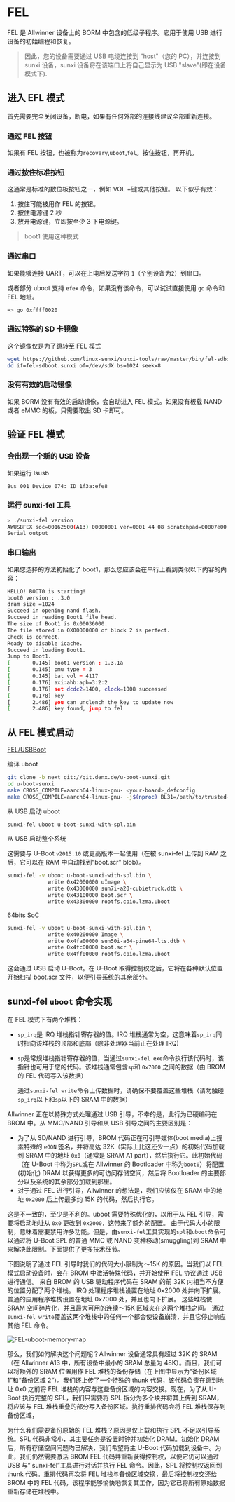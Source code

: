 # FEL

FEL 是 Allwinner 设备上的 BORM 中包含的低级子程序。它用于使用 USB 进行设备的初始编程和恢复。

> 因此，您的设备需要通过 USB 电缆连接到 "host"（您的 PC），并连接到 sunxi 设备，sunxi 设备将在该端口上将自己显示为 USB "slave"(即在设备模式下).

## 进入 EFL 模式

首先需要完全关闭设备，断电，如果有任何外部的连接线建议全部重新连接。

### 通过 FEL 按钮

如果有 FEL 按钮，也被称为`recovery`,`uboot`,`fel`。按住按钮，再开机。

### 通过按住标准按钮

这通常是标准的数位板按钮之一，例如 VOL +键或其他按钮。
以下似乎有效：

1. 按住可能被用作 FEL 的按钮。
2. 按住电源键 2 秒
3. 放开电源键，立即按至少 3 下电源键。

> boot1 使用这种模式

### 通过串口

如果能够连接 UART，可以在上电后发送字符 `1`（个别设备为`2`）到串口。

或者部分 uboot 支持 `efex` 命令，如果没有该命令，可以试试直接使用 `go` 命令和 FEL 地址。

```sh
=> go 0xffff0020
```

### 通过特殊的 SD 卡镜像

这个镜像仅是为了跳转至 FEL 模式

```sh
wget https://github.com/linux-sunxi/sunxi-tools/raw/master/bin/fel-sdboot.sunxi
dd if=fel-sdboot.sunxi of=/dev/sdX bs=1024 seek=8
```

### 没有有效的启动镜像

如果 BORM 没有有效的启动镜像，会自动进入 FEL 模式。如果没有板载 NAND 或者 eMMC 的板，只需要取出 SD 卡即可。

## 验证 FEL 模式

### 会出现一个新的 USB 设备

如果运行 lsusb

```sh
Bus 001 Device 074: ID 1f3a:efe8
```

### 运行 sunxi-fel 工具

```sh
> ./sunxi-fel version
AWUSBFEX soc=00162500(A13) 00000001 ver=0001 44 08 scratchpad=00007e00 00000000 00000000
Serial output
```

### 串口输出

如果您选择的方法初始化了 boot1，那么您应该会在串行上看到类似以下内容的内容：

```sh
HELLO! BOOT0 is starting!
boot0 version : .3.0
dram size =1024
Succeed in opening nand flash.
Succeed in reading Boot1 file head.
The size of Boot1 is 0x00036000.
The file stored in 0X00000000 of block 2 is perfect.
Check is correct.
Ready to disable icache.
Succeed in loading Boot1.
Jump to Boot1.
[       0.145] boot1 version : 1.3.1a
[       0.145] pmu type = 3
[       0.145] bat vol = 4117
[       0.176] axi:ahb:apb=3:2:2
[       0.176] set dcdc2=1400, clock=1008 successed
[       0.178] key
[       2.486] you can unclench the key to update now
[       2.486] key found, jump to fel
```

## 从 FEL 模式启动

[FEL/USBBoot](http://linux-sunxi.org/FEL/USBBoot)

编译 uboot

```sh
git clone -b next git://git.denx.de/u-boot-sunxi.git
cd u-boot-sunxi
make CROSS_COMPILE=aarch64-linux-gnu- <your-board>_defconfig
make CROSS_COMPILE=aarch64-linux-gnu- -j$(nproc) BL31=/path/to/trusted-firmware/build/sun50i-a64/debug/bl31.bin SCP=/dev/null
```

从 USB 启动 uboot

```sh
sunxi-fel uboot u-boot-sunxi-with-spl.bin
```

从 USB 启动整个系统

这需要与 U-Boot `v2015.10` 或更高版本一起使用（在被 sunxi-fel 上传到 RAM 之后，它可以在 RAM 中自动找到"boot.scr" blob）。

```sh
sunxi-fel -v uboot u-boot-sunxi-with-spl.bin \
             write 0x42000000 uImage \
             write 0x43000000 sun7i-a20-cubietruck.dtb \
             write 0x43100000 boot.scr \
             write 0x43300000 rootfs.cpio.lzma.uboot
```

64bits SoC

```sh
sunxi-fel -v uboot u-boot-sunxi-with-spl.bin \
             write 0x40200000 Image \
             write 0x4fa00000 sun50i-a64-pine64-lts.dtb \
             write 0x4fc00000 boot.scr \
             write 0x4ff00000 rootfs.cpio.lzma.uboot

```

这会通过 USB 启动 U-Boot。在 U-Boot 取得控制权之后，它将在各种默认位置开始扫描 boot.scr 文件，以便引导系统的其余部分。

## sunxi-fel `uboot` 命令实现

在 FEL 模式下有两个堆栈：

- `sp_irq`是 IRQ 堆栈指针寄存器的值。IRQ 堆栈通常为空，这意味着`sp_irq`同时指向该堆栈的顶部和底部（除非处理器当前正在处理 IRQ)
- `sp`是常规堆栈指针寄存器的值，当通过`sunxi-fel exe`命令执行该代码时，该指针也可用于您的代码。该堆栈通常包含`sp`和 `0x7000` 之间的数据（由 BROM 的 FEL 代码写入该数据）

  通过`sunxi-fel write`命令上传数据时，请确保不要覆盖这些堆栈（请勿触碰`sp_irq`以下和`sp`以下的 SRAM 中的数据）

Allwinner 正在以特殊方式处理通过 USB 引导，不幸的是，此行为已硬编码在 BROM 中。从 MMC/NAND 引导和从 USB 引导之间的主要区别是：

- 为了从 SD/NAND 进行引导，BROM 代码正在可引导媒体(boot media)上搜索特殊的 `eGON` 签名，并将高达 32K（实际上比这还少一点）的初始代码加载到 SRAM 中的地址 `0x0`（通常是 SRAM A1 part），然后执行它。此初始代码（在 U-Boot 中称为`SPL`或在 Allwinner 的 Bootloader 中称为`boot0`）将配置(初始化) DRAM 以获得更多的可访问存储空间，然后将 Bootloader 的主要部分以及系统的其余部分加载到那里。
- 对于通过 FEL 进行引导，Allwinner 的想法是，我们应该仅在 SRAM 中的地址 `0x2000` 后上传最多约 15K 的代码，然后执行它。

这是不一致的，至少是不利的。uboot 需要特殊优化的，以用于从 FEL 引导，需要将启动地址从 `0x0` 更改到 `0x2000`，这带来了额外的配置。
由于代码大小的限制，意味着需要禁用许多功能。但是，由`sunxi-fel`工具实现的`spl`和`uboot`命令可以通过将 U-Boot SPL 的普通 MMC 或 NAND 变种移动(smuggling)到 SRAM 中来解决此限制。下面提供了更多技术细节。

下图说明了通过 FEL 引导时我们的代码大小限制为〜15K 的原因。当我们以 FEL 模式启动设备时，会在 BROM 中激活特殊代码，并开始使用 FEL 协议通过 USB 进行通信。
来自 BROM 的 USB 驱动程序代码在 SRAM 的前 32K 内相当不方便的位置分配了两个堆栈。
IRQ 处理程序堆栈设置在地址 0x2000 处并向下扩展。
普通的应用程序堆栈设置在地址 0x7000 处，并且也向下扩展。
这些堆栈使 SRAM 空间碎片化，并且最大可用的连续〜15K 区域夹在这两个堆栈之间。
通过`sunxi-fel write`覆盖这两个堆栈中的任何一个都会使设备崩溃，并且它停止响应其他 FEL 命令。

![FEL-uboot-memory-map](FEL-uboot-memory-map.dio.png)

那么，我们如何解决这个问题呢？Allwinner 设备通常具有超过 32K 的 SRAM（在 Allwinner A13 中，所有设备中最小的 SRAM 总量为 48K）。而且，我们可以将额外的 SRAM 位置用作 FEL 堆栈的备份存储（在上图中显示为“备份区域 1”和“备份区域 2”）。我们还上传了一个特殊的 thunk 代码，该代码负责在跳到地址 0x0 之前将 FEL 堆栈的内容与这些备份区域的内容交换。现在，为了从 U-Boot 执行完整的 SPL，我们只需要将 SPL 拆分为多个块并将其上传到 SRAM，将应该与 FEL 堆栈重叠的部分写入备份区域。执行重排代码会将 FEL 堆栈保存到备份区域，

为什么我们需要备份原始的 FEL 堆栈？原因是仅上载和执行 SPL 不足以引导系统。SPL 代码非常小，其主要任务是设置时钟并初始化 DRAM。初始化 DRAM 后，所有存储空间问题均已解决，我们希望将主 U-Boot 代码加载到设备中。为此，我们仍然需要激活 BROM FEL 代码并重新获得控制权，以便它仍可以通过 USB 与“ sunxi-fel”工具进行对话并执行 FEL 命令。因此，SPL 将控制权返回到 thunk 代码。重排代码再次将 FEL 堆栈与备份区域交换，最后将控制权交还给 BROM 中的 FEL 代码，该程序能够愉快地恢复其工作，因为它已将所有原始数据重新存储在堆栈中。
